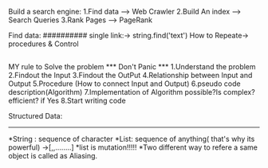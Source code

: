 Build a search engine:
1.Find data --> Web Crawler
2.Build An index --> Search Queries
3.Rank Pages --> PageRank

Find data:
##########
single link:->
string.find('text')
How to Repeate-> procedures & Control
##
##
##
##
MY rule to Solve the problem
*** Don't Panic ***
1.Understand the problem
2.Findout the Input
3.Findout the OutPut
4.Relationship between Input and Output
5.Procedure (How to connect Input and Output)
6.pseudo code description(Algorithm)
7.Implementation of Algorithm possible?Is complex?
efficient? if Yes 
8.Start writing code 

Structured Data:
***************
*String : sequence of character
*List: sequence of anything( that's why its powerful)
<list> ->[<exp1>,<exp2>,........]
*list is mutation!!!!!
*Two different way to refere a same object is called as Aliasing.









